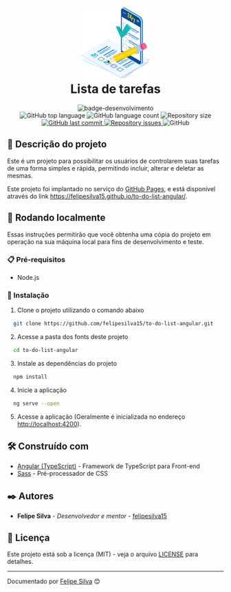 
<h1 align="center">
  <img alt="Pokédex" src="https://github.com/felipesilva15/to-do-list-angular/blob/main/src/assets/img/bg-task.png?raw=true" />
  <br>
  Lista de tarefas
</h1>

<div align="center">
   <img src="http://img.shields.io/static/v1?label=STATUS&message=FINALIZADO&color=RED&style=for-the-badge" alt="badge-desenvolvimento"/>
</div>

<div align="center">
  <img alt="GitHub top language" src="https://img.shields.io/github/languages/top/felipesilva15/to-do-list-angular.svg">
  <img alt="GitHub language count" src="https://img.shields.io/github/languages/count/felipesilva15/to-do-list-angular.svg">
  <img alt="Repository size" src="https://img.shields.io/github/repo-size/felipesilva15/to-do-list-angular.svg">
  <a href="https://github.com/felipesilva15/to-do-list-angular/commits/main">
    <img alt="GitHub last commit" src="https://img.shields.io/github/last-commit/felipesilva15/to-do-list-angular.svg">
  </a>
  <a href="https://github.com/felipesilva15/to-do-list-angular/issues">
    <img alt="Repository issues" src="https://img.shields.io/github/issues/felipesilva15/to-do-list-angular.svg">
  </a>
  <img alt="GitHub" src="https://img.shields.io/github/license/felipesilva15/to-do-list-angular.svg">
</div>

## 📝 Descrição do projeto

Este é um projeto para possibilitar os usuários de controlarem suas tarefas de uma forma simples e rápida, permitindo incluir, alterar e deletar as mesmas.

Este projeto foi implantado no serviço do [GitHub Pages](https://pages.github.com/), e está disponível através do link <https://felipesilva15.github.io/to-do-list-angular/>.

## 🚀 Rodando localmente

Essas instruções permitirão que você obtenha uma cópia do projeto em operação na sua máquina local para fins de desenvolvimento e teste.

### 📋 Pré-requisitos

* Node.js

### 🔧 Instalação

1. Clone o projeto utilizando o comando abaixo

``` bash
  git clone https://github.com/felipesilva15/to-do-list-angular.git
```

2. Acesse a pasta dos fonts deste projeto

```bash
  cd to-do-list-angular
```

3. Instale as dependências do projeto

```bash
  npm install
```

4. Inicie a aplicação

```bash
  ng serve --open
```

5. Acesse a aplicação (Geralmente é inicializada no endereço <http://localhost:4200>).

## 🛠️ Construído com

* [Angular (TypeScript)](https://angular.io/) - Framework de TypeScript para Front-end
* [Sass](https://sass-lang.com/) - Pré-processador de CSS

## ✒️ Autores

* **Felipe Silva** - *Desenvolvedor e mentor* - [felipesilva15](https://github.com/felipesilva15)

## 📄 Licença

Este projeto está sob a licença (MIT) - veja o arquivo [LICENSE](https://github.com/felipesilva15/to-do-list-angular/blob/main/LICENSE) para detalhes.

---
Documentado por [Felipe Silva](https://github.com/felipesilva15) 😊
